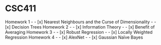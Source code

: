# CSC411

Homework 1
    - - [x] Nearest Neighbours and the Curse of Dimensionality
    - - [x] Decision Trees
Homework 2
    - - [x] Information Theory
    - - [x] Benefit of Averaging
Homework 3
    - - [x] Robust Regression
    - - [x] Locally Weighted Regression
Homework 4
    - - [x] AlexNet
    - - [x] Gaussian Naı̈ve Bayes

